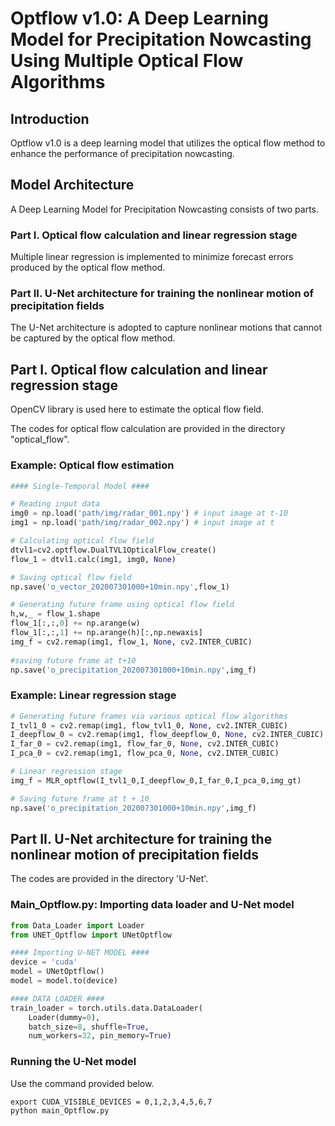 # Optflow v1.0: A Deep Learning Model for Precipitation Nowcasting Using Multiple Optical Flow Algorithms

## Introduction
Optflow v1.0 is a deep learning model that utilizes the optical flow method to enhance the performance of precipitation nowcasting.

## Model Architecture 
A Deep Learning Model for Precipitation Nowcasting consists of two parts.

### Part I. Optical flow calculation and linear regression stage

Multiple linear regression is implemented to minimize forecast errors produced by the optical flow method.
 
### Part II. U-Net architecture for training the nonlinear motion of precipitation fields

The U-Net architecture is adopted to capture nonlinear motions that cannot be captured by the optical flow method.

## Part I. Optical flow calculation and linear regression stage

OpenCV library is used here to estimate the optical flow field.

The codes for optical flow calculation are provided in the directory "optical_flow".

### Example: Optical flow estimation
```python
#### Single-Temporal Model ####

# Reading input data
img0 = np.load('path/img/radar_001.npy') # input image at t-10
img1 = np.load('path/img/radar_002.npy') # input image at t

# Calculating optical flow field
dtvl1=cv2.optflow.DualTVL1OpticalFlow_create()
flow_1 = dtvl1.calc(img1, img0, None)

# Saving optical flow field
np.save('o_vector_202007301000+10min.npy',flow_1)

# Generating future frame using optical flow field
h,w,_ = flow_1.shape
flow_1[:,:,0] += np.arange(w)
flow_1[:,:,1] += np.arange(h)[:,np.newaxis]
img_f = cv2.remap(img1, flow_1, None, cv2.INTER_CUBIC)
        
#saving future frame at t+10
np.save('o_precipitation_202007301000+10min.npy',img_f)
```

### Example: Linear regression stage
```python
# Generating future frames via various optical flow algorithms 
I_tvl1_0 = cv2.remap(img1, flow_tvl1_0, None, cv2.INTER_CUBIC)
I_deepflow_0 = cv2.remap(img1, flow_deepflow_0, None, cv2.INTER_CUBIC)
I_far_0 = cv2.remap(img1, flow_far_0, None, cv2.INTER_CUBIC)
I_pca_0 = cv2.remap(img1, flow_pca_0, None, cv2.INTER_CUBIC)

# Linear regression stage        
img_f = MLR_optflow(I_tvl1_0,I_deepflow_0,I_far_0,I_pca_0,img_gt)

# Saving future frame at t + 10    
np.save('o_precipitation_202007301000+10min.npy',img_f)
```
## Part II. U-Net architecture for training the nonlinear motion of precipitation fields

The codes are provided in the directory 'U-Net'.

### Main_Optflow.py: Importing data loader and U-Net model
```python
from Data_Loader import Loader
from UNET_Optflow import UNetOptflow

#### Importing U-NET MODEL ####
device = 'cuda'
model = UNetOptflow()
model = model.to(device)

#### DATA LOADER ####
train_loader = torch.utils.data.DataLoader(
    Loader(dummy=0),
    batch_size=8, shuffle=True,
    num_workers=32, pin_memory=True)
```

### Running the U-Net model
Use the command provided below.
```shell
export CUDA_VISIBLE_DEVICES = 0,1,2,3,4,5,6,7
python main_Optflow.py
```
